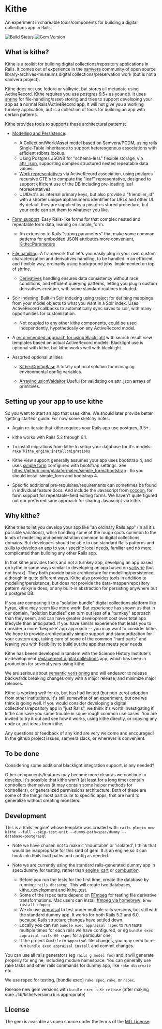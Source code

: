 # Kithe
An experiment in shareable tools/components for building a digital collections app in Rails.

[![Build Status](https://github.com/sciencehistory/kithe/workflows/CI/badge.svg?branch=master)](https://github.com/sciencehistory/kithe/actions?query=workflow%3ACI+branch%3Amaster) [![Gem Version](https://badge.fury.io/rb/kithe.svg)](https://badge.fury.io/rb/kithe)

## What is kithe?

Kithe is a toolkit for building digital collections/repository applications in Rails. It comes out of experience in the [samvera](https://samvera.org/) community of open source library-archives-museums digital collections/preservation work (but is not a samvera project).

Kithe does not use fedora or valkyrie, but stores all metadata using ActiveRecord.  Kithe requires you use postgres 9.5+ as your db. It uses [shrine](https://shrinerb.com) for file-handling/asset-storing and tries to support developing your app as a normal Rails/ActiveRecord app. It will not give you a working turnkey application, but is a collection of tools for building an app with certain patterns.

Kithe provides tools to supports these architectural patterns:

* [Modelling and Persistence](./guides/modelling.md):
  * A Collection/Work/Asset model based on Samvera/PCDM, using rails Single-Table Inheritance to support hetereogenous associations with efficient rdbms lookup.
  * Using Postgres JSONB for "schema-less" flexible storage, via [attr_json](https://github.com/jrochkind/attr_json), supporting complex structured nested repeatable data values.
  * [Work representatives](./guides/work_representative.md) via ActiveRecord association, using postgres recursive CTE's to compute the "leaf" representative, designed to support efficient use of the DB including pre-loading leaf representatives.
  * UUIDv4's as internal primary keys, but also provide a "friendlier_id" with a shorter unique alphanumeric identifier for URLs and other UI. By default they are supplied by a postgres stored procedure, but your code can set them to whatever you like.

* [Form support](./guides/forms.md):  Easy Rails-like forms for that complex nested and repeatable form data, leaning on simple_form.
  * An extension to Rails "strong parameters" that make some common patterns for
    embedded JSON attributes more convenient, [Kithe::Parameters](./app/models/kithe/parameters.rb)

* [File handling](./guides/file_handling.md): A framework that let's you easily plug in your own custom characterization and derivatives handling, to be handled in an efficient and flexible way, ordinarily using background jobs. Implemented on top of [shrine](https://shrinerb.com).
  * [Derivatives](./guides/derivatives.md) handling ensures data consistency without race conditions, and efficient querying patterns, letting you plugin custom derivatives creation, with some standard routines included.

* [Solr Indexing](./guides/solr_indexing.md): Built-in Solr indexing using [traject](https://github.com/traject/traject) for defining mappings from your model objects to what you want in a Solr index. Uses ActiveRecord callbacks to automatically sync saves to solr, with many opportunities for customization.
  * Not coupled to any other kithe components, could be used independently, hypothetically on any ActiveRecord model.

* A [recommended approach for using Blacklight](./guides/blacklight_approach.md) with search result view templates based on actual ActiveRecord models. Blacklight use is optional with kithe, but kithe works well with blacklight.

* Assorted optional utilities
  * [Kithe::ConfigBase](./app/models/kithe/config_base.rb) A totally optional solution for managing environmental config variables.

  * [ArrayInclusionValdaitor](./app/validators/array_inclusion_validator.rb) Useful for validating on attr_json arrays of primitives.

## Setting up your app to use kithe

So you want to start an app that uses kithe. We should later provide better 'getting started' guide. For now some sketchy notes:

* Again re-iterate that kithe requires your Rails app use postgres, 9.5+.

* kithe works with Rails 5.2 through 6.1.

* To install migrations from kithe to setup your database for it's models: `rake kithe_engine:install:migrations`

* Kithe view support generally assumes your app uses bootstrap 4, and uses [simple form](https://github.com/plataformatec/simple_form) configured with bootstrap settings. See https://github.com/plataformatec/simple_form#bootstrap . So you should install simple_form and bootstrap 4.

* Specific additional pre-requisites/requirements can sometimes be found in individual feature docs. And include the Javascript from [cocoon](https://github.com/nathanvda/cocoon), for form support for repeatable-field editing forms. We haven't quite figured out our preferred sane approach for sharing Javascript via kithe.


## Why kithe?

Kithe tries to let you develop your app like "an ordinary Rails app" (in all it's possible variations), while handling some of the rough spots common to the kinds of modelling and administration common to digital collections domains.  But developers should be able to use standard Rails patterns and skills to develop an app to your specific local needs, familiar and no more complicated than building any other Rails app.

In that kithe provides tools and not a turnkey app, develping an app based on kythe in some ways similar to developing an app based on [valkyrie](https://github.com/samvera-labs/valkyrie) (but not hyrax). They both provide basic architecture for modelling/persistence, although in quite different ways. Kithe also provides tools in addition to modelling/persistence, but does _not_ provide the data-mapper/repository pattern valkyrie does, or any built-in abstraction for persisting anywhere but a postgres DB.

If you are comparing it to a "solution bundle" digital collections platform like hyrax, kithe may seem like more work. But experience has shown us that in our domain, "solution bundles" can turn out less of a "turnkey" approach than they seem, and can have greater development cost over total app lifecycle than anticipated. If you have similar experience that leads you to consider a more 'bespoke' app approach -- you may want to consider kithe. We hope to provide architecturally simple support and standardization for your custom app, taking care of some of the common "hard parts" and leaving you with flexibility to build out the app that meets your needs.

Kithe has beeen developed in tandem with the Science History Institute's in-development [replacement digital collections](https://github.com/sciencehistory/scihist_digicoll) app, which has been in production for several years using kithe.

We are serious about [semantic verisioning](https://semver.org/) and will endeavor to release backwards breaking changes only with a major release, and minimize major releases.

Kithe is working well for us, but has had limited (but non-zero) adoption from other institutions. It's still somewhat of an experiment, but one we think is going well. If you would consider developing a digital collections/repository app in "just Rails", we think it's worth investigating if kithe can save you some trouble in some rough common use cases. You are invited to try it out and see how it works, using kithe directly, or copying any code or just ideas from kithe.

Any questions or feedback of any kind are very welcome and encouraged!  In the github project issues, samvera slack, or wherever is convenient.

## To be done

Considering some additional blacklight integration support, is any needed?

Other components/features may become more clear as we continue to develop. It's possible that kithe won't (at least for a long time) contain controllers themselves (it may contain some helper methods for controllers), or generalized permissions architecture. Both of these are some of the things most particular to specific apps, that are hard to generalize without creating monsters.


## Development

This is a Rails 'engine' whose template was created with: `rails plugin new kithe --full --skip-test-unit --dummy-path=spec/dummy --database=postgresql`

* Note we have chosen not to make it 'mountable' or 'isolated', I think that would be inappropriate for this kind of gem. It _is_ an engine so it can hook into Rails load paths and config as needed.

* Note we are currently using the standard rails-generated dummy app in spec/dummy for testing, rather than [engine_cart](https://github.com/cbeer/engine_cart) or [combustion](https://github.com/pat/combustion).
  * Before you run the tests for the first time, create the database by running: `rails db:setup`. This will create two databases, kithe_development and kithe_test.
  * Some of the rspec tests depend on [FFmpeg](https://ffmpeg.org/) for testing file derivative transformations. Mac users can install [ffmpeg via homebrew](https://formulae.brew.sh/formula/ffmpeg): `brew install ffmpeg`
  * We do use [appraisal](https://github.com/thoughtbot/appraisal) to test under multiple rails versions, but still with the standard dummy app. It works for both Rails 5.2 and 6.0, because Rails structure changes have settled down.
  * Locally you can run `bundle exec appraisal rspec` to run tests multiple times for each rails we have configured, or eg `bundle exec appraisal rails-60 rspec` for a particular one.
  * If the project `Gemfile` _or_ `Appraisal` file changes, you may need to re-run `bundle exec appraisal install` and commit changes.

You can use all rails generators (eg `rails g model foo`) and it will generate properly for engine,
including module namespace. You can generally use rake tasks and other rails commands for dummy app, like `rake db:create` etc.

We use rspec for testing, [bundle exec] `rake spec`, `rake`, or `rspec`.

Release new gem versions with `bundle exec rake release` (after making sure ./lib/kithe/version.rb is appropriate)


## License
The gem is available as open source under the terms of the [MIT License](https://opensource.org/licenses/MIT).
